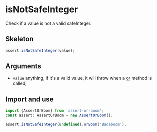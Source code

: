 # isNotSafeInteger

Check if a value is not a valid safeInteger.

## Skeleton

```ts
assert.isNotSafeInteger(value);
```

## Arguments

- `value` anything, if it's a valid value, it will throw when a [or](../or.md) method is called;

## Import and use

```ts
import {AssertOrBoom} from 'assert-or-boom';
const assert: AssertOrBoom = new AssertOrBoom();

assert.isNotSafeInteger(undefined).orBoom('Badaboom');
```
